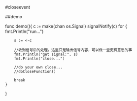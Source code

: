 ﻿#closeevent



##demo


func demo(){
	c := make(chan os.Signal)
	signalNotify(c)
	for {
		fmt.Println("run...")
		
		s := <-c

		//收到信号后的处理，这里只是输出信号内容，可以做一些更有意思的事
		fmt.Println("get signal:", s)
		fmt.Println("close...")
		
		//do your own close...
		//doCloseFunction()
			
		break
	}
}